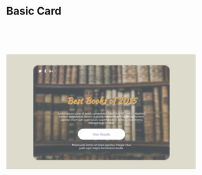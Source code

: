 # Basic Card
<br>

[Live website]:(https://farrukh-ahm.github.io/basic-card/)
<br><br>

![View](./assets/images/first-view.JPG)
